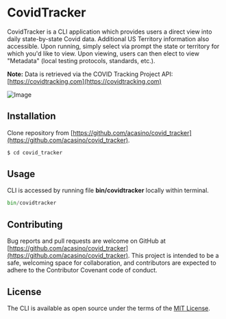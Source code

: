 # CovidTracker

CovidTracker is a CLI application which provides users a direct view into daily state-by-state Covid data. 
Additional US Territory information also accessible. Upon running, simply select via prompt the state or territory for which you'd like to view. Upon viewing, users can then elect to view "Metadata" (local testing protocols, standards, etc.). 

**Note:**
Data is retrieved via the COVID Tracking Project API: [https://covidtracking.com](https://covidtracking.com)

![Image](https://i.ibb.co/Y2qhFG1/04295-C80-A067-4669-B4-B4-25-BBC53-F2-EA2.jpg)


## Installation

Clone repository from [https://github.com/acasino/covid_tracker](https://github.com/acasino/covid_tracker). 

```bash
$ cd covid_tracker
```

## Usage

CLI is accessed by running file **bin/covidtracker** locally within terminal.

```python
bin/covidtracker
```

## Contributing
Bug reports and pull requests are welcome on GitHub at [https://github.com/acasino/covid_tracker](https://github.com/acasino/covid_tracker). This project is intended to be a safe, welcoming space for collaboration, and contributors are expected to adhere to the Contributor Covenant code of conduct.

## License
The CLI is available as open source under the terms of the [MIT License](https://choosealicense.com/licenses/mit/).